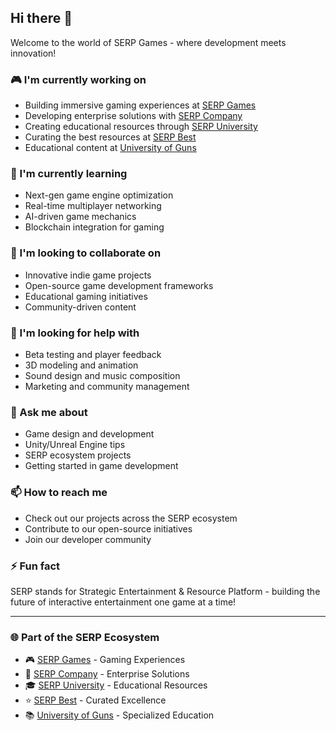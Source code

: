 ## Hi there 👋

Welcome to the world of SERP Games - where development meets innovation!

### 🎮 I'm currently working on
- Building immersive gaming experiences at [SERP Games](https://github.com/serpgames)
- Developing enterprise solutions with [SERP Company](https://github.com/serpcompany)
- Creating educational resources through [SERP University](https://github.com/serpuniversity)
- Curating the best resources at [SERP Best](https://github.com/serpbest)
- Educational content at [University of Guns](https://github.com/universityofguns)

### 🚀 I'm currently learning
- Next-gen game engine optimization
- Real-time multiplayer networking
- AI-driven game mechanics
- Blockchain integration for gaming

### 🤝 I'm looking to collaborate on
- Innovative indie game projects
- Open-source game development frameworks
- Educational gaming initiatives
- Community-driven content

### 🎯 I'm looking for help with
- Beta testing and player feedback
- 3D modeling and animation
- Sound design and music composition
- Marketing and community management

### 💬 Ask me about
- Game design and development
- Unity/Unreal Engine tips
- SERP ecosystem projects
- Getting started in game development

### 📫 How to reach me
- Check out our projects across the SERP ecosystem
- Contribute to our open-source initiatives
- Join our developer community

### ⚡ Fun fact
SERP stands for Strategic Entertainment & Resource Platform - building the future of interactive entertainment one game at a time!

---
### 🌐 Part of the SERP Ecosystem
- 🎮 [SERP Games](https://github.com/serpgames) - Gaming Experiences
- 🏢 [SERP Company](https://github.com/serpcompany) - Enterprise Solutions
- 🎓 [SERP University](https://github.com/serpuniversity) - Educational Resources
- ⭐ [SERP Best](https://github.com/serpbest) - Curated Excellence
- 📚 [University of Guns](https://github.com/universityofguns) - Specialized Education
